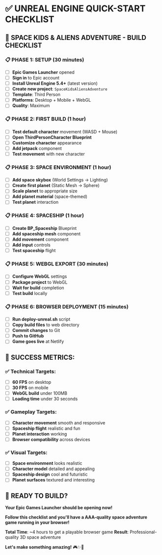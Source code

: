 # ✅ UNREAL ENGINE QUICK-START CHECKLIST

## 🚀 **SPACE KIDS & ALIENS ADVENTURE - BUILD CHECKLIST**

### **📋 PHASE 1: SETUP (30 minutes)**
- [ ] **Epic Games Launcher** opened
- [ ] **Sign in** to Epic account
- [ ] **Install Unreal Engine 5.4+** (latest version)
- [ ] **Create new project**: `SpaceKidsAliensAdventure`
- [ ] **Template**: Third Person
- [ ] **Platforms**: Desktop + Mobile + WebGL
- [ ] **Quality**: Maximum

### **📋 PHASE 2: FIRST BUILD (1 hour)**
- [ ] **Test default character** movement (WASD + Mouse)
- [ ] **Open ThirdPersonCharacter Blueprint**
- [ ] **Customize character** appearance
- [ ] **Add jetpack** component
- [ ] **Test movement** with new character

### **📋 PHASE 3: SPACE ENVIRONMENT (1 hour)**
- [ ] **Add space skybox** (World Settings → Lighting)
- [ ] **Create first planet** (Static Mesh → Sphere)
- [ ] **Scale planet** to appropriate size
- [ ] **Add planet material** (space-themed)
- [ ] **Test planet** interaction

### **📋 PHASE 4: SPACESHIP (1 hour)**
- [ ] **Create BP_Spaceship** Blueprint
- [ ] **Add spaceship mesh** component
- [ ] **Add movement** component
- [ ] **Add input** controls
- [ ] **Test spaceship** flight

### **📋 PHASE 5: WEBGL EXPORT (30 minutes)**
- [ ] **Configure WebGL** settings
- [ ] **Package project** to WebGL
- [ ] **Wait for build** completion
- [ ] **Test build** locally

### **📋 PHASE 6: BROWSER DEPLOYMENT (15 minutes)**
- [ ] **Run deploy-unreal.sh** script
- [ ] **Copy build files** to web directory
- [ ] **Commit changes** to Git
- [ ] **Push to GitHub**
- [ ] **Game goes live** at Netlify

## 🎯 **SUCCESS METRICS:**

### **✅ Technical Targets:**
- [ ] **60 FPS** on desktop
- [ ] **30 FPS** on mobile
- [ ] **WebGL build** under 100MB
- [ ] **Loading time** under 30 seconds

### **✅ Gameplay Targets:**
- [ ] **Character movement** smooth and responsive
- [ ] **Spaceship flight** realistic and fun
- [ ] **Planet interaction** working
- [ ] **Browser compatibility** across devices

### **✅ Visual Targets:**
- [ ] **Space environment** looks realistic
- [ ] **Character model** detailed and appealing
- [ ] **Spaceship design** cool and futuristic
- [ ] **Planet surfaces** textured and interesting

## 🚀 **READY TO BUILD?**

**Your Epic Games Launcher should be opening now!**

**Follow this checklist and you'll have a AAA-quality space adventure game running in your browser!**

**Total Time**: ~4 hours to get a playable browser game
**Result**: Professional-quality 3D space adventure

**Let's make something amazing!** 🎮✨🚀
